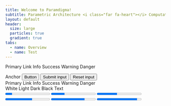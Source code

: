 ```yaml
---
title: Welcome to Paramdigma!
subtitle: Parametric Architecture <i class="far fa-heart"></i> Computational Design 
layout: default
header:
  size: large
  particles: true
  gradient: true
tabs:
  - name: Overview
  - name: Test
---
```


<div id="Overview" class="tab-content is-active">

  <a class="button is-primary">Primary</a>
  <a class="button is-link">Link</a>
  <a class="button is-info">Info</a>
  <a class="button is-success">Success</a>
  <a class="button is-warning">Warning</a>
  <a class="button is-danger">Danger</a>

</div>

<div id="Test" class="content tab-content">
  <a class="button">Anchor</a>
  <button class="button">Button</button>
  <input class="button" type="submit" value="Submit input">
  <input class="button" type="reset" value="Reset input">
</div>
<div id="tab3" class="content tab-content">
  <a class="button is-primary">Primary</a>
  <a class="button is-link">Link</a>
  <a class="button is-info">Info</a>
  <a class="button is-success">Success</a>
  <a class="button is-warning">Warning</a>
  <a class="button is-danger">Danger</a>
</div>
<div id="tab4" class="content tab-content">
  <a class="button is-white">White</a>
  <a class="button is-light">Light</a>
  <a class="button is-dark">Dark</a>
  <a class="button is-black">Black</a>
  <a class="button is-text">Text</a>
</div>

<div class="content tab-content">
  <progress class="progress is-primary" value="15" max="100">15%</progress>
  <progress class="progress is-link" value="30" max="100">30%</progress>
  <progress class="progress is-info" value="45" max="100">45%</progress>
  <progress class="progress is-success" value="60" max="100">60%</progress>
  <progress class="progress is-warning" value="75" max="100">75%</progress>
  <progress class="progress is-danger" value="90" max="100">90%</progress>
</div>